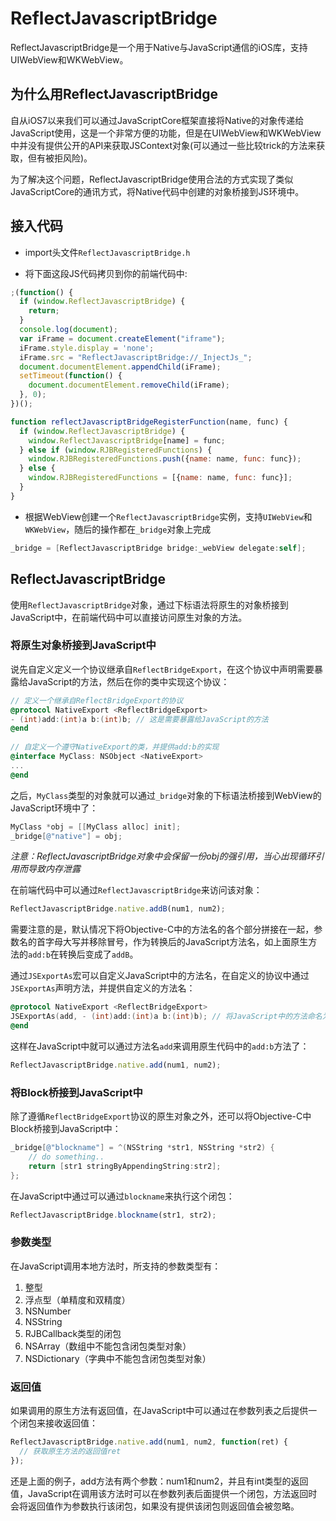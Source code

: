 # ReflectJavascriptBridge
ReflectJavascriptBridge是一个用于Native与JavaScript通信的iOS库，支持UIWebView和WKWebView。  

## 为什么用ReflectJavascriptBridge
自从iOS7以来我们可以通过JavaScriptCore框架直接将Native的对象传递给JavaScript使用，这是一个非常方便的功能，但是在UIWebView和WKWebView中并没有提供公开的API来获取JSContext对象(可以通过一些比较trick的方法来获取，但有被拒风险)。  

为了解决这个问题，ReflectJavascriptBridge使用合法的方式实现了类似JavaScriptCore的通讯方式，将Native代码中创建的对象桥接到JS环境中。

## 接入代码
- import头文件`ReflectJavascriptBridge.h`

- 将下面这段JS代码拷贝到你的前端代码中:
```javascript
;(function() {
  if (window.ReflectJavascriptBridge) {
    return;
  }
  console.log(document);
  var iFrame = document.createElement("iframe");
  iFrame.style.display = 'none';
  iFrame.src = "ReflectJavascriptBridge://_InjectJs_";
  document.documentElement.appendChild(iFrame);
  setTimeout(function() {
    document.documentElement.removeChild(iFrame);
  }, 0);
})();

function reflectJavascriptBridgeRegisterFunction(name, func) {
  if (window.ReflectJavascriptBridge) {
    window.ReflectJavascriptBridge[name] = func;
  } else if (window.RJBRegisteredFunctions) {
    window.RJBRegisteredFunctions.push({name: name, func: func});
  } else {
    window.RJBRegisteredFunctions = [{name: name, func: func}];
  }
}
```

- 根据WebView创建一个`ReflectJavascriptBridge`实例，支持`UIWebView`和`WKWebView`，随后的操作都在`_bridge`对象上完成
```objective-c
_bridge = [ReflectJavascriptBridge bridge:_webView delegate:self];
```

## ReflectJavascriptBridge

使用`ReflectJavascriptBridge`对象，通过下标语法将原生的对象桥接到JavaScript中，在前端代码中可以直接访问原生对象的方法。

### 将原生对象桥接到JavaScript中

说先自定义定义一个协议继承自`ReflectBridgeExport`，在这个协议中声明需要暴露给JavaScript的方法，然后在你的类中实现这个协议：

```objective-c
// 定义一个继承自ReflectBridgeExport的协议
@protocol NativeExport <ReflectBridgeExport>
- (int)add:(int)a b:(int)b; // 这是需要暴露给JavaScript的方法
@end
  
// 自定义一个遵守NativeExport的类，并提供add:b的实现
@interface MyClass: NSObject <NativeExport>
...
@end
```

之后，`MyClass`类型的对象就可以通过`_bridge`对象的下标语法桥接到WebView的JavaScript环境中了：

```objective-c
MyClass *obj = [[MyClass alloc] init];
_bridge[@"native"] = obj;
```

*注意：*ReflectJavascriptBridge*对象中会保留一份obj的强引用，当心出现循环引用而导致内存泄露*

在前端代码中可以通过`ReflectJavascriptBridge`来访问该对象：

```javascript
ReflectJavascriptBridge.native.addB(num1, num2);
```

需要注意的是，默认情况下将Objective-C中的方法名的各个部分拼接在一起，参数名的首字母大写并移除冒号，作为转换后的JavaScript方法名，如上面原生方法的`add:b`在转换后变成了`addB`。

通过`JSExportAs`宏可以自定义JavaScript中的方法名，在自定义的协议中通过`JSExportAs`声明方法，并提供自定义的方法名：

```objective-c
@protocol NativeExport <ReflectBridgeExport>
JSExportAs(add, - (int)add:(int)a b:(int)b); // 将JavaScript中的方法命名为add
@end
```

这样在JavaScript中就可以通过方法名`add`来调用原生代码中的`add:b`方法了：

```javascript
ReflectJavascriptBridge.native.add(num1, num2);
```

### 将Block桥接到JavaScript中

除了遵循`ReflectBridgeExport`协议的原生对象之外，还可以将Objective-C中Block桥接到JavaScript中：

```objective-c
_bridge[@"blockname"] = ^(NSString *str1, NSString *str2) {
    // do something..
	return [str1 stringByAppendingString:str2];
};
```

在JavaScript中通过可以通过`blockname`来执行这个闭包：

```javascript
ReflectJavascriptBridge.blockname(str1, str2);
```

### 参数类型

在JavaScript调用本地方法时，所支持的参数类型有：

1. 整型
2. 浮点型（单精度和双精度）
3. NSNumber
4. NSString
5. RJBCallback类型的闭包
6. NSArray（数组中不能包含闭包类型对象）
7. NSDictionary（字典中不能包含闭包类型对象）

### 返回值

如果调用的原生方法有返回值，在JavaScript中可以通过在参数列表之后提供一个闭包来接收返回值：

```javascript
ReflectJavascriptBridge.native.add(num1, num2, function(ret) {
  // 获取原生方法的返回值ret
});
```

还是上面的例子，add方法有两个参数：num1和num2，并且有int类型的返回值，JavaScript在调用该方法时可以在参数列表后面提供一个闭包，方法返回时会将返回值作为参数执行该闭包，如果没有提供该闭包则返回值会被忽略。